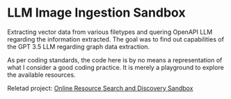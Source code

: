# LLM Image Ingestion Sandbox

Extracting vector data from various filetypes and quering OpenAPI LLM regarding the information extracted. The goal was to find out capabilities of the GPT 3.5 LLM regarding graph data extraction.

As per coding standards, the code here is by no means a representation of what I consider a good coding practice. It is merely a playground to explore the available resources.

Reletad project: [Online Resource Search and Discovery Sandbox](https://github.com/JPatryk13/online-resource-search-and-discovery-2023)